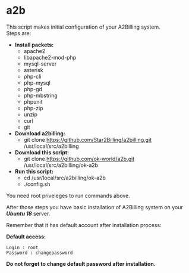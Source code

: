 # a2b
This script makes initial configuration of your A2Billing system.</br>
Steps are:
- **Install packets:**
  - apache2
  - libapache2-mod-php
  - mysql-server
  - asterisk
  - php-cli
  - php-mysql
  - php-gd
  - php-mbstring
  - phpunit
  - php-zip
  - unzip
  - curl
  - git
- **Download a2billing:**
  - git clone https://github.com/Star2Billing/a2billing.git /usr/local/src/a2billing
- **Download this script:**
  - git clone https://github.com/ok-world/a2b.git /usr/local/src/a2billing/ok-a2b
- **Run this script:**
  - cd /usr/local/src/a2billing/ok-a2b
  - ./config.sh

You need root priveleges to run commands above.

After those steps you have basic installation of A2Billing system on your **_Ubuntu 18_** server.

Remember that it has default account after installation process:

**Default access:**
```
Login : root
Password : changepassword
```
**Do not forget to change default password after installation.**

